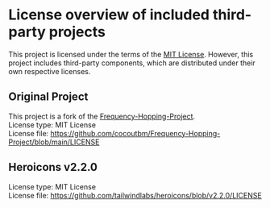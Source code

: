 # License overview of included third-party projects

This project is licensed under the terms of the [MIT License](LICENSE).
However, this project includes third-party components, which are distributed under their own respective licenses.

## Original Project

This project is a fork of the [Frequency-Hopping-Project](https://github.com/cocoutbm/Frequency-Hopping-Project).<br/>
License type: MIT License<br/>
License file: https://github.com/cocoutbm/Frequency-Hopping-Project/blob/main/LICENSE

## Heroicons v2.2.0

License type: MIT License<br/>
License file: https://github.com/tailwindlabs/heroicons/blob/v2.2.0/LICENSE